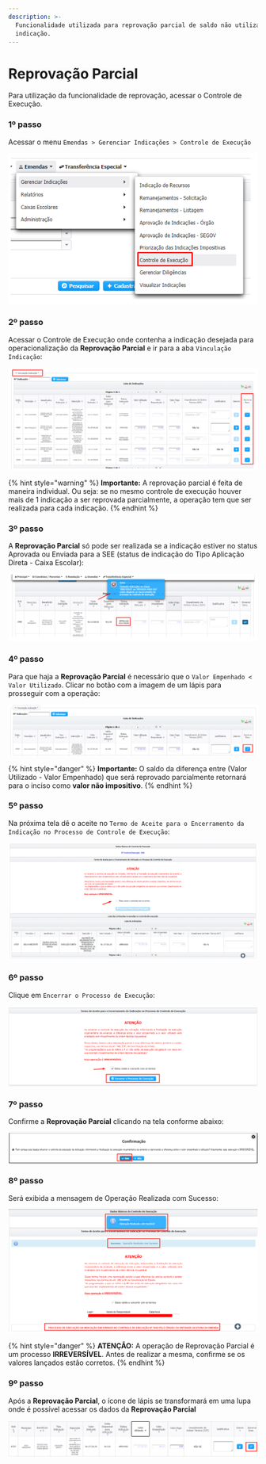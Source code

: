 ```yaml
---
description: >-
  Funcionalidade utilizada para reprovação parcial de saldo não utilizado da
  indicação.
---
```


# Reprovação Parcial

Para utilização da funcionalidade de reprovação, acessar o Controle de Execução.

###  1º passo

Acessar o menu `Emendas > Gerenciar Indicações > Controle de Execução`

![](../.gitbook/assets/image%20%28369%29.png)

### 2º passo

Acessar o Controle de Execução onde contenha a indicação desejada para operacionalização da **Reprovação Parcial** e ir para a aba `Vinculação Indicação`:

![](../.gitbook/assets/image%20%28373%29.png)

{% hint style="warning" %}
**Importante:** A reprovação parcial é feita de maneira individual. Ou seja: se no mesmo controle de execução houver mais de 1 indicação a ser reprovada parcialmente, a operação tem que ser realizada para cada indicação.
{% endhint %}

### 3º passo

 A **Reprovação Parcial** só pode ser realizada se a indicação estiver no status Aprovada ou Enviada para a SEE \(status de indicação do Tipo Aplicação Direta - Caixa Escolar\):

![](../.gitbook/assets/image%20%28371%29.png)

### 4º passo 

Para que haja a **Reprovação Parcial** é necessário que o `Valor Empenhado < Valor Utilizado`.  Clicar no botão com a imagem de um lápis para prosseguir com a operação: 

![](../.gitbook/assets/image%20%28366%29.png)

{% hint style="danger" %}
**Importante:** O saldo da diferença entre \(Valor Utilizado - Valor Empenhado\) que será reprovado parcialmente retornará para o inciso como **valor não impositivo**.
{% endhint %}

### 5º passo

Na próxima tela dê o aceite no `Termo de Aceite para o Encerramento da Indicação no Processo de Controle de Execução`:

![](../.gitbook/assets/image%20%28372%29.png)

### 6º passo

Clique em `Encerrar o Processo de Execução`:

![](../.gitbook/assets/image%20%28374%29.png)

### 7º passo

Confirme a **Reprovação Parcial** clicando na tela conforme abaixo:

![](../.gitbook/assets/image%20%28370%29.png)

### 8º passo

Será exibida a mensagem de Operação Realizada com Sucesso:

![](../.gitbook/assets/image%20%28363%29.png)

{% hint style="danger" %}
**ATENÇÃO:** A operação de Reprovação Parcial é um processo **IRREVERSÍVEL**. Antes de realizar a mesma, confirme se os valores lançados estão corretos.
{% endhint %}

### 9º passo

Após a **Reprovação Parcial**, o ícone de lápis se transformará em uma lupa onde é possível acessar os dados da **Reprovação Parcial**

![](../.gitbook/assets/image%20%28368%29.png)

